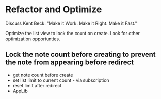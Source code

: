 # Refactor and Optimize

Discuss Kent Beck: "Make it Work.  Make it Right.  Make it Fast."

Optimize the list view to lock the count on create.
Look for other optimization opportunties.


## Lock the note count before creating to prevent the note from appearing before redirect

- get note count before create
- set list limit to current count - via subscription
- reset limit after redirect
- AppLib



